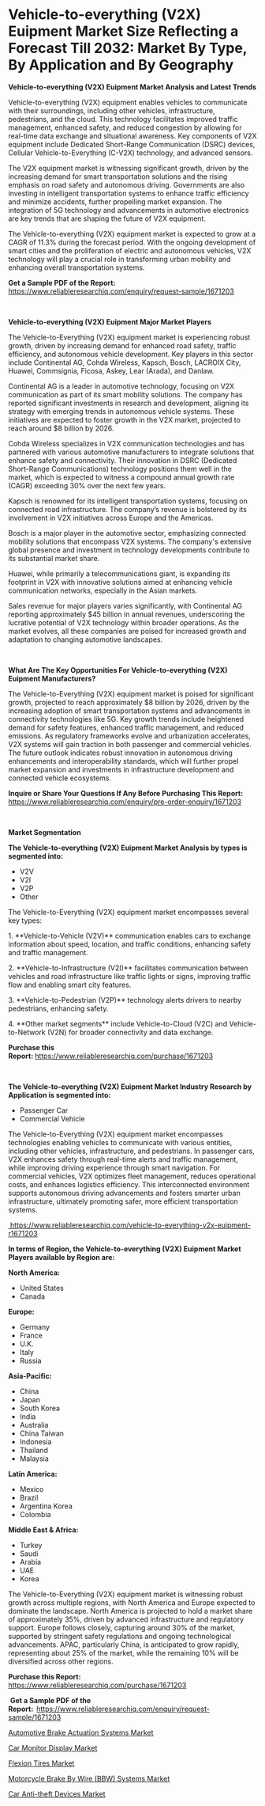 <p><h1>Vehicle-to-everything (V2X) Euipment Market Size Reflecting a Forecast Till 2032: Market By Type, By Application and By Geography</h1></p><p><strong>Vehicle-to-everything (V2X) Euipment Market Analysis and Latest Trends</strong></p>
<p><p>Vehicle-to-everything (V2X) equipment enables vehicles to communicate with their surroundings, including other vehicles, infrastructure, pedestrians, and the cloud. This technology facilitates improved traffic management, enhanced safety, and reduced congestion by allowing for real-time data exchange and situational awareness. Key components of V2X equipment include Dedicated Short-Range Communication (DSRC) devices, Cellular Vehicle-to-Everything (C-V2X) technology, and advanced sensors.</p><p>The V2X equipment market is witnessing significant growth, driven by the increasing demand for smart transportation solutions and the rising emphasis on road safety and autonomous driving. Governments are also investing in intelligent transportation systems to enhance traffic efficiency and minimize accidents, further propelling market expansion. The integration of 5G technology and advancements in automotive electronics are key trends that are shaping the future of V2X equipment.</p><p>The Vehicle-to-everything (V2X) equipment market is expected to grow at a CAGR of 11.3% during the forecast period. With the ongoing development of smart cities and the proliferation of electric and autonomous vehicles, V2X technology will play a crucial role in transforming urban mobility and enhancing overall transportation systems.</p></p>
<p><strong>Get a Sample PDF of the Report:&nbsp;</strong> <a href="https://www.reliableresearchiq.com/enquiry/request-sample/1671203?utm_campaign=1876&utm_medium=2&utm_source=Github&utm_content=ia&utm_term=25032025&utm_id=vehicle-to-everything-v2x-euipment">https://www.reliableresearchiq.com/enquiry/request-sample/1671203</a></p>
<p>&nbsp;</p>
<p><strong>Vehicle-to-everything (V2X) Euipment Major Market Players</strong></p>
<p><p>The Vehicle-to-Everything (V2X) equipment market is experiencing robust growth, driven by increasing demand for enhanced road safety, traffic efficiency, and autonomous vehicle development. Key players in this sector include Continental AG, Cohda Wireless, Kapsch, Bosch, LACROIX City, Huawei, Commsignia, Ficosa, Askey, Lear (Arada), and Danlaw.</p><p>Continental AG is a leader in automotive technology, focusing on V2X communication as part of its smart mobility solutions. The company has reported significant investments in research and development, aligning its strategy with emerging trends in autonomous vehicle systems. These initiatives are expected to foster growth in the V2X market, projected to reach around $8 billion by 2026.</p><p>Cohda Wireless specializes in V2X communication technologies and has partnered with various automotive manufacturers to integrate solutions that enhance safety and connectivity. Their innovation in DSRC (Dedicated Short-Range Communications) technology positions them well in the market, which is expected to witness a compound annual growth rate (CAGR) exceeding 30% over the next few years.</p><p>Kapsch is renowned for its intelligent transportation systems, focusing on connected road infrastructure. The company’s revenue is bolstered by its involvement in V2X initiatives across Europe and the Americas.</p><p>Bosch is a major player in the automotive sector, emphasizing connected mobility solutions that encompass V2X systems. The company's extensive global presence and investment in technology developments contribute to its substantial market share.</p><p>Huawei, while primarily a telecommunications giant, is expanding its footprint in V2X with innovative solutions aimed at enhancing vehicle communication networks, especially in the Asian markets. </p><p>Sales revenue for major players varies significantly, with Continental AG reporting approximately $45 billion in annual revenues, underscoring the lucrative potential of V2X technology within broader operations. As the market evolves, all these companies are poised for increased growth and adaptation to changing automotive landscapes.</p></p>
<p>&nbsp;</p>
<p><strong>What Are The Key Opportunities For Vehicle-to-everything (V2X) Euipment Manufacturers?</strong></p>
<p><p>The Vehicle-to-Everything (V2X) equipment market is poised for significant growth, projected to reach approximately $8 billion by 2026, driven by the increasing adoption of smart transportation systems and advancements in connectivity technologies like 5G. Key growth trends include heightened demand for safety features, enhanced traffic management, and reduced emissions. As regulatory frameworks evolve and urbanization accelerates, V2X systems will gain traction in both passenger and commercial vehicles. The future outlook indicates robust innovation in autonomous driving enhancements and interoperability standards, which will further propel market expansion and investments in infrastructure development and connected vehicle ecosystems.</p></p>
<p><strong>Inquire or Share Your Questions If Any Before Purchasing This Report:</strong> <a href="https://www.reliableresearchiq.com/enquiry/pre-order-enquiry/1671203?utm_campaign=1876&utm_medium=2&utm_source=Github&utm_content=ia&utm_term=25032025&utm_id=vehicle-to-everything-v2x-euipment">https://www.reliableresearchiq.com/enquiry/pre-order-enquiry/1671203</a></p>
<p>&nbsp;</p>
<p><strong>Market Segmentation</strong></p>
<p><strong>The Vehicle-to-everything (V2X) Euipment Market Analysis by types is segmented into:</strong></p>
<p><ul><li>V2V</li><li>V2I</li><li>V2P</li><li>Other</li></ul></p>
<p><p>The Vehicle-to-Everything (V2X) equipment market encompasses several key types: </p><p>1. **Vehicle-to-Vehicle (V2V)** communication enables cars to exchange information about speed, location, and traffic conditions, enhancing safety and traffic management. </p><p>2. **Vehicle-to-Infrastructure (V2I)** facilitates communication between vehicles and road infrastructure like traffic lights or signs, improving traffic flow and enabling smart city features.</p><p>3. **Vehicle-to-Pedestrian (V2P)** technology alerts drivers to nearby pedestrians, enhancing safety. </p><p>4. **Other market segments** include Vehicle-to-Cloud (V2C) and Vehicle-to-Network (V2N) for broader connectivity and data exchange.</p></p>
<p><strong>Purchase this Report:&nbsp;</strong><a href="https://www.reliableresearchiq.com/purchase/1671203?utm_campaign=1876&utm_medium=2&utm_source=Github&utm_content=ia&utm_term=25032025&utm_id=vehicle-to-everything-v2x-euipment">https://www.reliableresearchiq.com/purchase/1671203</a></p>
<p>&nbsp;</p>
<p><strong>The Vehicle-to-everything (V2X) Euipment Market Industry Research by Application is segmented into:</strong></p>
<p><ul><li>Passenger Car</li><li>Commercial Vehicle</li></ul></p>
<p><p>The Vehicle-to-Everything (V2X) equipment market encompasses technologies enabling vehicles to communicate with various entities, including other vehicles, infrastructure, and pedestrians. In passenger cars, V2X enhances safety through real-time alerts and traffic management, while improving driving experience through smart navigation. For commercial vehicles, V2X optimizes fleet management, reduces operational costs, and enhances logistics efficiency. This interconnected environment supports autonomous driving advancements and fosters smarter urban infrastructure, ultimately promoting safer, more efficient transportation systems.</p></p>
<p><a href="https://www.reliableresearchiq.com/vehicle-to-everything-v2x-euipment-r1671203?utm_campaign=1876&utm_medium=2&utm_source=Github&utm_content=ia&utm_term=25032025&utm_id=vehicle-to-everything-v2x-euipment">&nbsp;https://www.reliableresearchiq.com/vehicle-to-everything-v2x-euipment-r1671203</a></p>
<p><strong>In terms of Region, the Vehicle-to-everything (V2X) Euipment Market Players available by Region are:</strong></p>
<p>
    <p> <strong> North America: </strong>
        <ul>
            <li>United States</li>
            <li>Canada</li>
        </ul>
        </p> 
    <p> <strong> Europe: </strong>
        <ul>
            <li>Germany</li>
            <li>France</li>
            <li>U.K.</li>
            <li>Italy</li>
            <li>Russia</li>
        </ul>
        </p> 
    <p> <strong> Asia-Pacific: </strong>
        <ul>
            <li>China</li>
            <li>Japan</li>
            <li>South Korea</li>
            <li>India</li>
            <li>Australia</li>
            <li>China Taiwan</li>
            <li>Indonesia</li>
            <li>Thailand</li>
            <li>Malaysia</li>
        </ul>
        </p> 
    <p> <strong> Latin America: </strong>
        <ul>
            <li>Mexico</li>
            <li>Brazil</li>
            <li>Argentina Korea</li>
            <li>Colombia</li>
        </ul>
        </p> 
    <p> <strong> Middle East & Africa: </strong>
        <ul>
            <li>Turkey</li>
            <li>Saudi</li>
            <li>Arabia</li>
            <li>UAE</li>
            <li>Korea</li>
        </ul>
    </p>
    </p>
<p><p>The Vehicle-to-Everything (V2X) equipment market is witnessing robust growth across multiple regions, with North America and Europe expected to dominate the landscape. North America is projected to hold a market share of approximately 35%, driven by advanced infrastructure and regulatory support. Europe follows closely, capturing around 30% of the market, supported by stringent safety regulations and ongoing technological advancements. APAC, particularly China, is anticipated to grow rapidly, representing about 25% of the market, while the remaining 10% will be diversified across other regions. </p></p>
<p><strong>Purchase this Report: </strong><a href="https://www.reliableresearchiq.com/purchase/1671203?utm_campaign=1876&utm_medium=2&utm_source=Github&utm_content=ia&utm_term=25032025&utm_id=vehicle-to-everything-v2x-euipment">https://www.reliableresearchiq.com/purchase/1671203</a></p>
<p>&nbsp;<strong>Get a Sample PDF of the Report:&nbsp;&nbsp;</strong><a href="https://www.reliableresearchiq.com/enquiry/request-sample/1671203?utm_campaign=1876&utm_medium=2&utm_source=Github&utm_content=ia&utm_term=25032025&utm_id=vehicle-to-everything-v2x-euipment">https://www.reliableresearchiq.com/enquiry/request-sample/1671203</a></p>
<p><strong></strong></p>
<p><p><a href="https://github.com/burnicndole/Market-Research-Report-List-1/blob/main/automotive-brake-actuation-systems-market.md?utm_campaign=1876&utm_medium=2&utm_source=Github&utm_content=ia&utm_term=25032025&utm_id=vehicle-to-everything-v2x-euipment">Automotive Brake Actuation Systems Market</a></p><p><a href="https://github.com/navodfetiya/Market-Research-Report-List-1/blob/main/car-monitor-display-market.md?utm_campaign=1876&utm_medium=2&utm_source=Github&utm_content=ia&utm_term=25032025&utm_id=vehicle-to-everything-v2x-euipment">Car Monitor Display Market</a></p><p><a href="https://github.com/hurstsaqibyl/Market-Research-Report-List-1/blob/main/flexion-tires-market.md?utm_campaign=1876&utm_medium=2&utm_source=Github&utm_content=ia&utm_term=25032025&utm_id=vehicle-to-everything-v2x-euipment">Flexion Tires Market</a></p><p><a href="https://github.com/rutupueyed/Market-Research-Report-List-1/blob/main/motorcycle-brake-by-wire-bbw-systems-market.md?utm_campaign=1876&utm_medium=2&utm_source=Github&utm_content=ia&utm_term=25032025&utm_id=vehicle-to-everything-v2x-euipment">Motorcycle Brake By Wire (BBW) Systems Market</a></p><p><a href="https://github.com/cevzarvargem/Market-Research-Report-List-1/blob/main/car-anti-theft-devices-market.md?utm_campaign=1876&utm_medium=2&utm_source=Github&utm_content=ia&utm_term=25032025&utm_id=vehicle-to-everything-v2x-euipment">Car Anti-theft Devices Market</a></p></p>